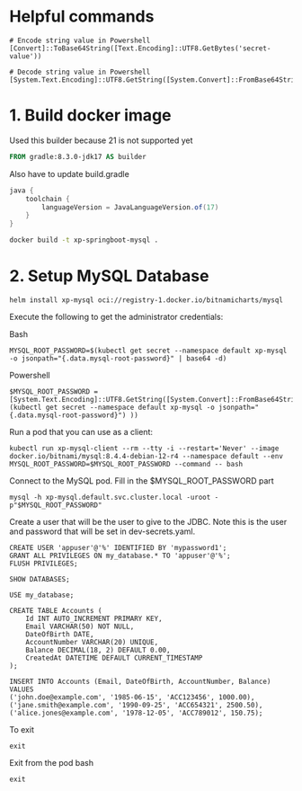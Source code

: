 # Helpful commands

```
# Encode string value in Powershell
[Convert]::ToBase64String([Text.Encoding]::UTF8.GetBytes('secret-value'))

# Decode string value in Powershell
[System.Text.Encoding]::UTF8.GetString([System.Convert]::FromBase64String('bXlwYXNzd29yZDE='))
```


# 1. Build docker image

Used this builder because 21 is not supported yet

```dockerfile
FROM gradle:8.3.0-jdk17 AS builder
```

Also have to update build.gradle

```groovy
java {
    toolchain {
        languageVersion = JavaLanguageVersion.of(17)
    }
}
```

```sh
docker build -t xp-springboot-mysql .
```

# 2. Setup MySQL Database

```
helm install xp-mysql oci://registry-1.docker.io/bitnamicharts/mysql
```

Execute the following to get the administrator credentials:

Bash

```
MYSQL_ROOT_PASSWORD=$(kubectl get secret --namespace default xp-mysql -o jsonpath="{.data.mysql-root-password}" | base64 -d)
```

Powershell

```
$MYSQL_ROOT_PASSWORD = [System.Text.Encoding]::UTF8.GetString([System.Convert]::FromBase64String( (kubectl get secret --namespace default xp-mysql -o jsonpath="{.data.mysql-root-password}") ))
```

Run a pod that you can use as a client:

```
kubectl run xp-mysql-client --rm --tty -i --restart='Never' --image  docker.io/bitnami/mysql:8.4.4-debian-12-r4 --namespace default --env MYSQL_ROOT_PASSWORD=$MYSQL_ROOT_PASSWORD --command -- bash
```

Connect to the MySQL pod. Fill in the $MYSQL_ROOT_PASSWORD part

```
mysql -h xp-mysql.default.svc.cluster.local -uroot -p"$MYSQL_ROOT_PASSWORD"
```

Create a user that will be the user to give to the JDBC. Note this is the user and password that will be set in dev-secrets.yaml.

```
CREATE USER 'appuser'@'%' IDENTIFIED BY 'mypassword1';
GRANT ALL PRIVILEGES ON my_database.* TO 'appuser'@'%';
FLUSH PRIVILEGES;
```

```
SHOW DATABASES;

USE my_database;

CREATE TABLE Accounts (
    Id INT AUTO_INCREMENT PRIMARY KEY,
    Email VARCHAR(50) NOT NULL,
    DateOfBirth DATE,
    AccountNumber VARCHAR(20) UNIQUE,
    Balance DECIMAL(18, 2) DEFAULT 0.00,
    CreatedAt DATETIME DEFAULT CURRENT_TIMESTAMP
);

INSERT INTO Accounts (Email, DateOfBirth, AccountNumber, Balance)
VALUES 
('john.doe@example.com', '1985-06-15', 'ACC123456', 1000.00),
('jane.smith@example.com', '1990-09-25', 'ACC654321', 2500.50),
('alice.jones@example.com', '1978-12-05', 'ACC789012', 150.75);
```

To exit

```
exit
```

Exit from the pod bash

```
exit
```
